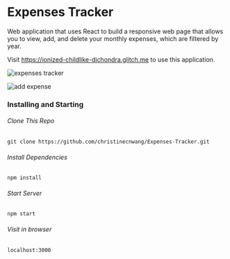 # Expenses Tracker

Web application that uses React to build a responsive web page that allows you to view, add, and delete your monthly expenses, which are filtered by year.

Visit https://ionized-childlike-dichondra.glitch.me to use this application.

![expenses tracker](https://user-images.githubusercontent.com/96750529/212832839-f012028e-7a75-4379-b45c-751ab4815774.png)

![add expense](https://user-images.githubusercontent.com/96750529/212833064-f92bac33-c0db-4cfe-88fd-e0d91341ddb1.png)

### Installing and Starting

###### Clone This Repo

```
git clone https://github.com/christinecnwang/Expenses-Tracker.git
```

###### Install Dependencies

```
npm install
```

###### Start Server

```
npm start
```

###### Visit in browser

```
localhost:3000
```
